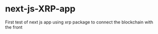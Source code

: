# next-js-XRP-app
First test of next js app using xrp package to connect the blockchain with the front
